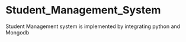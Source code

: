 # Student_Management_System
Student Management system is implemented by integrating python and Mongodb
